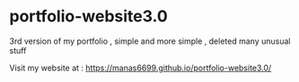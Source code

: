 # portfolio-website3.0
3rd version of my portfolio , simple and more simple , deleted many unusual stuff
</br>

Visit my website at : https://manas6699.github.io/portfolio-website3.0/
